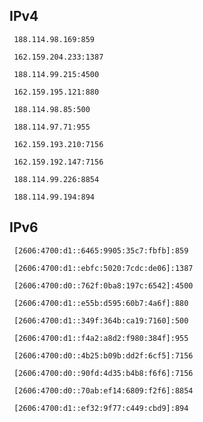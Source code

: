 ## IPv4
```
 188.114.98.169:859
```
```
 162.159.204.233:1387
```
```
 188.114.99.215:4500
```
```
 162.159.195.121:880
```
```
 188.114.98.85:500
```
```
 188.114.97.71:955
```
```
 162.159.193.210:7156
```
```
 162.159.192.147:7156
```
```
 188.114.99.226:8854
```
```
 188.114.99.194:894
```

## IPv6
```
 [2606:4700:d1::6465:9905:35c7:fbfb]:859
```
```
 [2606:4700:d1::ebfc:5020:7cdc:de06]:1387
```
```
 [2606:4700:d0::762f:0ba8:197c:6542]:4500
```
```
 [2606:4700:d1::e55b:d595:60b7:4a6f]:880
```
```
 [2606:4700:d1::349f:364b:ca19:7160]:500
```
```
 [2606:4700:d1::f4a2:a8d2:f980:384f]:955
```
```
 [2606:4700:d0::4b25:b09b:dd2f:6cf5]:7156
```
```
 [2606:4700:d0::90fd:4d35:b4b8:f6f6]:7156
```
```
 [2606:4700:d0::70ab:ef14:6809:f2f6]:8854
```
```
 [2606:4700:d1::ef32:9f77:c449:cbd9]:894
```
